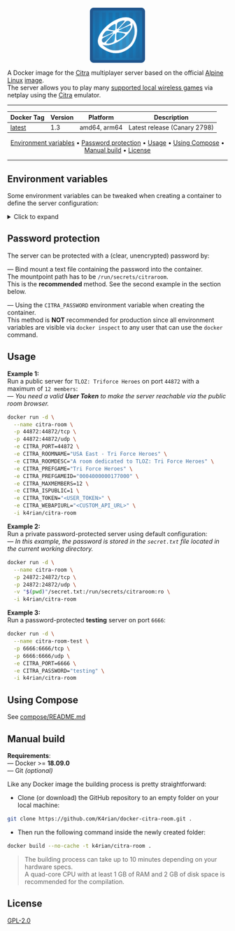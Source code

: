<p align="center">
 <img alt="docker-citra-room logo" src="https://raw.githubusercontent.com/K4rian/docker-citra-room/assets/icons/logo-docker-citra-room.svg" width="25%" align="center">
</p>

A Docker image for the [Citra][1] multiplayer server based on the official [Alpine Linux][2] [image][3].<br>
The server allows you to play many [supported local wireless games][4] via netplay using the [Citra][1] emulator.

---
<div align="center">

Docker Tag  | Version | Platform     | Description
---         | ---     | ---          | ---
[latest][5] | 1.3     | amd64, arm64 | Latest release (Canary 2798)
</div>
<p align="center"><a href="#environment-variables">Environment variables</a> &bull; <a href="#password-protection">Password protection</a> &bull; <a href="#usage">Usage</a> &bull; <a href="#using-compose">Using Compose</a> &bull; <a href="#manual-build">Manual build</a> <!-- &bull; <a href="#see-also">See also</a> --> &bull; <a href="#license">License</a></p>

---
## Environment variables
Some environment variables can be tweaked when creating a container to define the server configuration:

<details>
<summary>Click to expand</summary>

Variable          | Default value  | Description
---               | ---            | ---
CITRA_PORT        | 24872          | Port to listen on (TCP/UDP).
CITRA_ROOMNAME    | Citra Room     | Name of the room.
CITRA_PREFGAME    | Any            | Name of the preferred game.
CITRA_MAXMEMBERS  | 4              | Maximum number of members (2-16).
CITRA_BANLISTFILE | bannedlist.cbl | File which Citra will store ban records in.
CITRA_LOGFILE     | citra-room.log | File path to store the logs.
CITRA_ROOMDESC    |                | (Optional) Description of the room.
CITRA_PREFGAMEID  | 0              | (Optional) Preferred game title identifier. You can find the Title ID with the game list of Citra (right-click on a game -> `Properties`).
CITRA_PASSWORD    |                | (Optional) Room password *(__NOT__ recommended, see the section below)*.
CITRA_ISPUBLIC    | 0              | (Optional) Make the room public. Valid User Token and Web API URL are required.
CITRA_TOKEN       |                | (Optional) The user token to use for the room. Required to make the room public.
CITRA_WEBAPIURL   |                | (Optional) URL to a custom web API. Required to make the room public.

</details>

## Password protection
The server can be protected with a (clear, unencrypted) password by:

— Bind mount a text file containing the password into the container.<br>
The mountpoint path has to be `/run/secrets/citraroom`.<br>
This is the __recommended__ method. See the second example in the section below.

— Using the `CITRA_PASSWORD` environment variable when creating the container.<br>
This method is __NOT__ recommended for production since all environment variables are visible via `docker inspect` to any user that can use the `docker` command. 

## Usage
__Example 1:__<br>
Run a public server for `TLOZ: Triforce Heroes` on port `44872` with a maximum of `12 members`:<br>
— *You need a valid __User Token__ to make the server reachable via the public room browser.*
```bash
docker run -d \
  --name citra-room \
  -p 44872:44872/tcp \
  -p 44872:44872/udp \
  -e CITRA_PORT=44872 \
  -e CITRA_ROOMNAME="USA East - Tri Force Heroes" \
  -e CITRA_ROOMDESC="A room dedicated to TLOZ: Tri Force Heroes" \
  -e CITRA_PREFGAME="Tri Force Heroes" \
  -e CITRA_PREFGAMEID="0004000000177000" \
  -e CITRA_MAXMEMBERS=12 \
  -e CITRA_ISPUBLIC=1 \
  -e CITRA_TOKEN="<USER_TOKEN>" \
  -e CITRA_WEBAPIURL="<CUSTOM_API_URL>" \
  -i k4rian/citra-room
```

__Example 2:__<br>
Run a private password-protected server using default configuration:<br>
— *In this example, the password is stored in the `secret.txt` file located in the current working directory.* 
```bash
docker run -d \
  --name citra-room \
  -p 24872:24872/tcp \
  -p 24872:24872/udp \
  -v "$(pwd)"/secret.txt:/run/secrets/citraroom:ro \
  -i k4rian/citra-room
```

__Example 3:__<br />
Run a password-protected __testing__ server on port `6666`:<br>
```bash
docker run -d \
  --name citra-room-test \
  -p 6666:6666/tcp \
  -p 6666:6666/udp \
  -e CITRA_PORT=6666 \
  -e CITRA_PASSWORD="testing" \
  -i k4rian/citra-room
```

## Using Compose
See [compose/README.md][6]

## Manual build
__Requirements__:<br>
— Docker >= __18.09.0__<br>
— Git *(optional)*

Like any Docker image the building process is pretty straightforward: 

- Clone (or download) the GitHub repository to an empty folder on your local machine:
```bash
git clone https://github.com/K4rian/docker-citra-room.git .
```

- Then run the following command inside the newly created folder:
```bash
docker build --no-cache -t k4rian/citra-room .
```
> The building process can take up to 10 minutes depending on your hardware specs. <br>
> A quad-core CPU with at least 1 GB of RAM and 2 GB of disk space is recommended for the compilation.

<!---
## See also
* __[Citra-Room Egg](https://github.com/K4rian/)__ — A custom egg of Citra-Room for the Pterodactyl Panel.
* __[Citra-Room Template](https://github.com/K4rian/)__ — A custom template of Citra-Room ready to deploy from the Portainer Web UI.
--->

## License
[GPL-2.0][7]

[1]: https://web.archive.org/web/20240304214217/https://citra-emu.org/ "Citra Project Website (Archive/March 4, 2024)"
[2]: https://www.alpinelinux.org/ "Alpine Linux Official Website"
[3]: https://hub.docker.com/_/alpine "Alpine Linux Docker Image"
[4]: https://en.wikipedia.org/wiki/List_of_Nintendo_3DS_Wi-Fi_Connection_games "List of 3DS Wi-Fi Connection Games"
[5]: https://github.com/K4rian/docker-citra-room/blob/master/Dockerfile "Latest Dockerfile"
[6]: https://github.com/K4rian/docker-citra-room/tree/master/compose "Compose Files"
[7]: https://github.com/K4rian/docker-citra-room/blob/master/LICENSE